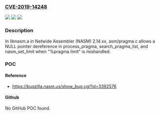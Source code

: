 ### [CVE-2019-14248](https://cve.mitre.org/cgi-bin/cvename.cgi?name=CVE-2019-14248)
![](https://img.shields.io/static/v1?label=Product&message=n%2Fa&color=blue)
![](https://img.shields.io/static/v1?label=Version&message=n%2Fa&color=blue)
![](https://img.shields.io/static/v1?label=Vulnerability&message=n%2Fa&color=brighgreen)

### Description

In libnasm.a in Netwide Assembler (NASM) 2.14.xx, asm/pragma.c allows a NULL pointer dereference in process_pragma, search_pragma_list, and nasm_set_limit when "%pragma limit" is mishandled.

### POC

#### Reference
- https://bugzilla.nasm.us/show_bug.cgi?id=3392576

#### Github
No GitHub POC found.

